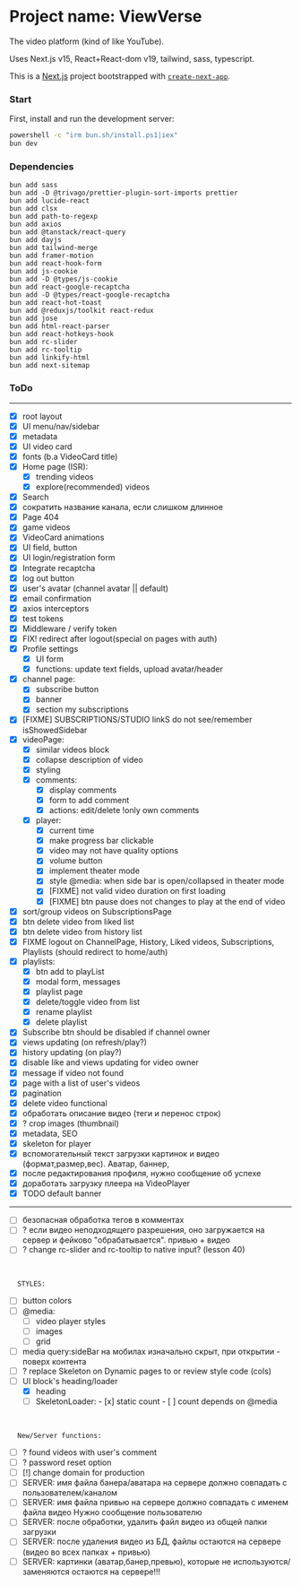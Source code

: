 # Project name: ViewVerse

<!--VideoVibe (ViewVibe), VideoVerse (ViewVerse), StreamSpark, Tubex, Vidberry  -->

The video platform (kind of like YouTube).

Uses Next.js v15, React+React-dom v19, tailwind, sass, typescript.

This is a [Next.js](https://nextjs.org) project bootstrapped with
[`create-next-app`](https://nextjs.org/docs/app/api-reference/cli/create-next-app).

### Start

First, install and run the development server:

```bash
powershell -c "irm bun.sh/install.ps1|iex"
bun dev
```

### Dependencies

```
bun add sass
bun add -D @trivago/prettier-plugin-sort-imports prettier
bun add lucide-react
bun add clsx
bun add path-to-regexp
bun add axios
bun add @tanstack/react-query
bun add dayjs
bun add tailwind-merge
bun add framer-motion
bun add react-hook-form
bun add js-cookie
bun add -D @types/js-cookie
bun add react-google-recaptcha
bun add -D @types/react-google-recaptcha
bun add react-hot-toast
bun add @reduxjs/toolkit react-redux
bun add jose
bun add html-react-parser
bun add react-hotkeys-hook
bun add rc-slider
bun add rc-tooltip
bun add linkify-html
bun add next-sitemap
```

### ToDo

---

- [x] root layout
- [x] UI menu/nav/sidebar
- [x] metadata
- [x] UI video card
- [x] fonts (b.a VideoCard title)
- [x] Home page (ISR):
  - [x] trending videos
  - [x] explore(recommended) videos
- [x] Search
- [x] сократить название канала, если слишком длинное
- [x] Page 404
- [x] game videos
- [x] VideoCard animations
- [x] UI field, button
- [x] UI login/registration form
- [x] Integrate recaptcha
- [x] log out button
- [x] user's avatar (channel avatar || default)
- [x] email confirmation
- [x] axios interceptors
- [x] test tokens
- [x] Middleware / verify token
- [x] FIX! redirect after logout(special on pages with auth)
- [x] Profile settings
  - [x] UI form
  - [x] functions: update text fields, upload avatar/header
- [x] channel page:
  - [x] subscribe button
  - [x] banner
  - [x] section my subscriptions
- [x] [FIXME] SUBSCRIPTIONS/STUDIO linkS do not see/remember isShowedSidebar
- [x] videoPage:
  - [x] similar videos block
  - [x] collapse description of video
  - [x] styling
  - [x] comments:
    - [x] display comments
    - [x] form to add comment
    - [x] actions: edit/delete !only own comments
  - [x] player:
    - [x] current time
    - [x] make progress bar clickable
    - [x] video may not have quality options
    - [x] volume button
    - [x] implement theater mode
    - [x] style @media: when side bar is open/collapsed in theater mode
    - [x] [FIXME] not valid video duration on first loading
    - [x] [FIXME] btn pause does not changes to play at the end of video
- [x] sort/group videos on SubscriptionsPage
- [x] btn delete video from liked list
- [x] btn delete video from history list
- [x] FIXME logout on ChannelPage, History, Liked videos, Subscriptions, Playlists (should redirect
      to home/auth)
- [x] playlists:
  - [x] btn add to playList
  - [x] modal form, messages
  - [x] playlist page
  - [x] delete/toggle video from list
  - [x] rename playlist
  - [x] delete playlist
- [x] Subscribe btn should be disabled if channel owner
- [x] views updating (on refresh/play?)
- [x] history updating (on play?)
- [x] disable like and views updating for video owner
- [x] message if video not found
- [x] page with a list of user's videos
- [x] pagination
- [x] delete video functional
- [x] обработать описание видео (теги и перенос строк)
- [x] ? crop images (thumbnail)
- [x] metadata, SEO
- [x] skeleton for player
- [x] вспомогательный текст загрузки картинок и видео (формат,размер,вес). Аватар, баннер,
- [x] после редактирования профиля, нужно сообщение об успехе
- [x] доработать загрузку плеера на VideoPlayer
- [x] TODO default banner

---

- [ ] безопасная обработка тегов в комментах
- [ ] ? если видео неподходящего разрешения, оно загружается на сервер и фейково "обрабатывается".
      привью + видео
- [ ] ? change rc-slider and rc-tooltip to native input? (lesson 40)

<br />

      STYLES:

- [ ] button colors
- [ ] @media:
  - [ ] video player styles
  - [ ] images
  - [ ] grid
- [ ] media query:sideBar на мобилах изначально скрыт, при открытии - поверх контента
- [ ] ? replace Skeleton on Dynamic pages to <Loading /> or review style code (cols)
- [ ] UI block's heading/loader
  - [x] heading
  - [ ] SkeletonLoader: - [x] static count - [ ] count depends on @media

<!-- - [ ] меню кнопка?, 1 колонка
- [ ] xs 540 - меню скрыто, 2 колонки
- [ ] sm 640
- [ ] md 768 - меню скрыто, 3 колонки
- [ ] lg 1024 - меню открыто, 3 колонки
- [ ] xl 1280 - меню открыто, 4 колонки
- [ ] 2xl 1536  -->

<br />

      New/Server functions:

- [ ] ? found videos with user's comment
- [ ] ? password reset option
- [ ] [!] change domain for production
- [ ] SERVER: имя файла банера/аватара на сервере должно совпадать с пользователем/каналом
- [ ] SERVER: имя файла привью на сервере должно совпадать с именем файла видео Нужно сообщение
      пользователю
- [ ] SERVER: после обработки, удалить файл видео из общей папки загрузки
- [ ] SERVER: после удаления видео из БД, файлы остаются на сервере (видео во всех папках + привью)
- [ ] SERVER: картинки (аватар,банер,превью), которые не используются/заменяются остаются на
      сервере!!!
